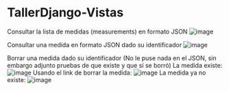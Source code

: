 # TallerDjango-Vistas

Consultar la lista de medidas (measurements) en formato JSON
![image](https://user-images.githubusercontent.com/58237454/131275509-42a463ed-3bc5-4496-8d68-f8b15a60df0d.png)

Consultar una medida en formato JSON dado su identificador
![image](https://user-images.githubusercontent.com/58237454/131275565-3b52a541-1599-4aa4-b2fa-9258c9437d3b.png)

Borrar una medida dado su identificador (No le puse nada en el JSON, sin embargo adjunto pruebas de que existe y que sí se borró)
La medida existe:
![image](https://user-images.githubusercontent.com/58237454/131275878-3a4505ba-126c-43d3-b64a-d514b6ca170a.png)
Usando el link de borrar la medida:
![image](https://user-images.githubusercontent.com/58237454/131275905-f5e3e2d2-8eab-403b-b404-3c51c24a5d1d.png)
La medida ya no existe:
![image](https://user-images.githubusercontent.com/58237454/131275941-7a04d8e7-4dfb-4bf7-96c5-e4aedfc5a6b4.png)



